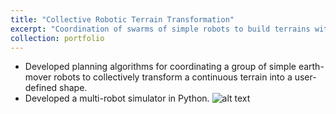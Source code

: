 ```yaml
---
title: "Collective Robotic Terrain Transformation"
excerpt: "Coordination of swarms of simple robots to build terrains with complex shapes<br/><img src='files/crm/wmrdp_r5_merge1.gif'>"
collection: portfolio
---
```


- Developed planning algorithms for coordinating a group of simple earth-mover robots to collectively transform a continuous terrain into a user-defined shape.
- Developed a multi-robot simulator in Python.
![alt text](files/crm/wmrdp_r5_merge1.gif)
